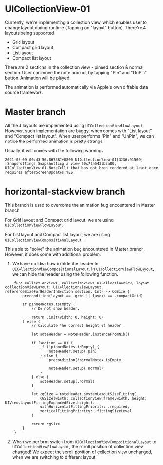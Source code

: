 # UICollectionView-01

Currently, we're implementing a collection view, which enables user to change layout during runtime (Tapping on "layout" button). There're 4 layouts being supported

- Grid layout
- Compact grid layout
- List layout
- Compact list layout

There are 2 sections in the collection view - pinned section & normal section. User can move the note around, by tapping "Pin" and "UnPin" button. Animation will be played.

The animation is performed automatically via Apple's own diffable data source framework.

Master branch
=============
All the 4 layouts are implemented using `UICollectionViewFlowLayout`. However, such implementation are buggy, when comes with "List layout" and "Compact list layout". When user performs "Pin" and "UnPin", we can notice the performed animation is pretty strange.

Usually, it will comes with the following warnings

```
2021-03-09 00:43:56.867387+0800 UICollectionView-01[3236:91509] [Snapshotting] Snapshotting a view (0x7fa5431b3a80, UICollectionView_01.NoteCell) that has not been rendered at least once requires afterScreenUpdates:YES.
```


horizontal-stackview branch
===========================

This branch is used to overcome the animation bug encountered in Master branch.

For Grid layout and Compact grid layout, we are using `UICollectionViewFlowLayout`.

For List layout and Compact list layout, we are using `UICollectionViewCompositionalLayout`.

This able to "solve" the animation bug encountered in Master branch. However, it does come with additional problem.

1. We have no idea how to hide the header in `UICollectionViewCompositionalLayout`. In `UICollectionViewFlowLayout`, we can hide the header using the following function.

```
    func collectionView(_ collectionView: UICollectionView, layout collectionViewLayout: UICollectionViewLayout, referenceSizeForHeaderInSection section: Int) -> CGSize {
        precondition(layout == .grid || layout == .compactGrid)
        
        if pinnedNotes.isEmpty {
            // Do not show header.
            
            return .init(width: 0, height: 0)
        } else {
            // Calculate the correct height of header.
            
            let noteHeader = NoteHeader.instanceFromNib()
            
            if (section == 0) {
                if (!pinnedNotes.isEmpty) {
                    noteHeader.setup(.pin)
                } else {
                    precondition(!normalNotes.isEmpty)
                    
                    noteHeader.setup(.normal)
                }
            } else {
                noteHeader.setup(.normal)
            }
            
            let cgSize = noteHeader.systemLayoutSizeFitting(
                CGSize(width: collectionView.frame.width, height: UIView.layoutFittingExpandedSize.height),
                withHorizontalFittingPriority: .required,
                verticalFittingPriority: .fittingSizeLevel
            )
            
            return cgSize
        }
    }
```

2. When we perform switch from `UICollectionViewCompositionalLayout` to `UICollectionViewFlowLayout`, the scroll position of collection view changed! We expect the scroll position of collection view unchanged, when we are switching to different layout.
